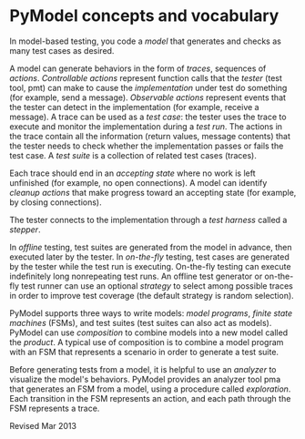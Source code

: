 PyModel concepts and vocabulary
===============================

In model-based testing, you code a *model* that generates and checks as
many test cases as desired.

A model can generate behaviors in the form of *traces*, sequences of
*actions*.  *Controllable actions* represent function calls that the
*tester* (test tool, pmt) can make to cause the *implementation* under test
do something (for example, send a message). *Observable actions*
represent events that the tester can detect in the implementation (for
example, receive a message).  A trace can be used as a *test case*:
the tester uses the trace to execute and monitor the implementation
during a *test run*.  The actions in the trace contain all the
information (return values, message contents) that the tester needs to
check whether the implementation passes or fails the test case.  A
*test suite* is a collection of related test cases (traces).

Each trace should end in an *accepting state* where no work is left
unfinished (for example, no open connections).  A model can identify
*cleanup actions* that make progress toward an accepting state (for
example, by closing connections).

The tester connects to the implementation through a *test harness*
called a *stepper*.

In *offline* testing, test suites are generated from the model in
advance, then executed later by the tester.  In *on-the-fly* testing,
test cases are generated by the tester while the test run is
executing.  On-the-fly testing can execute indefinitely long
nonrepeating test runs.  An offline test generator or on-the-fly test
runner can use an optional *strategy* to select among possible traces
in order to improve test coverage (the default strategy is random
selection).

PyModel supports three ways to write models: *model programs*, *finite
state machines* (FSMs), and test suites (test suites can also act
as models).  PyModel can use *composition* to combine models into a
new model called the *product*.  A typical use of composition is to
combine a model program with an FSM that represents a scenario in
order to generate a test suite.

Before generating tests from a model, it is helpful to use an
*analyzer* to visualize the model's behaviors.  PyModel provides an
analyzer tool pma that generates an FSM from a model, using a procedure
called *exploration*.  Each transition in the FSM represents an
action, and each path through the FSM represents a trace.


Revised Mar 2013

